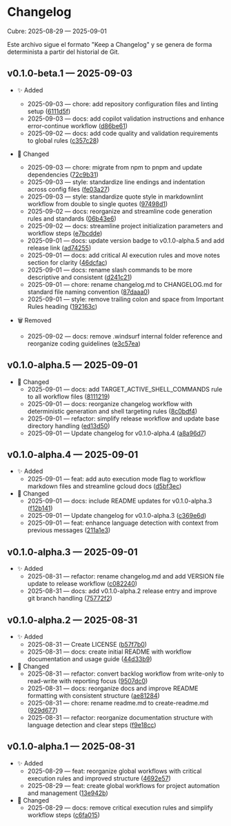 # Changelog

Cubre: 2025-08-29 — 2025-09-01

Este archivo sigue el formato "Keep a Changelog" y se genera de forma determinista a partir del historial de Git.

## v0.1.0-beta.1 — 2025-09-03

- ✨ Added
  - 2025-09-03 — chore: add repository configuration files and linting setup ([6111d5f](https://github.com/mayeco/patagonia/commit/6111d5f))
  - 2025-09-03 — docs: add copilot validation instructions and enhance error-continue workflow ([d86be61](https://github.com/mayeco/patagonia/commit/d86be61))
  - 2025-09-02 — docs: add code quality and validation requirements to global rules ([c357c28](https://github.com/mayeco/patagonia/commit/c357c28))

- 🔄 Changed
  - 2025-09-03 — chore: migrate from npm to pnpm and update dependencies ([72c9b31](https://github.com/mayeco/patagonia/commit/72c9b31))
  - 2025-09-03 — style: standardize line endings and indentation across config files ([fe03a27](https://github.com/mayeco/patagonia/commit/fe03a27))
  - 2025-09-03 — style: standardize quote style in markdownlint workflow from double to single quotes ([97498d1](https://github.com/mayeco/patagonia/commit/97498d1))
  - 2025-09-02 — docs: reorganize and streamline code generation rules and standards ([06b43e6](https://github.com/mayeco/patagonia/commit/06b43e6))
  - 2025-09-02 — docs: streamline project initialization parameters and workflow steps ([e7bcdde](https://github.com/mayeco/patagonia/commit/e7bcdde))
  - 2025-09-01 — docs: update version badge to v0.1.0-alpha.5 and add release link ([ad74255](https://github.com/mayeco/patagonia/commit/ad74255))
  - 2025-09-01 — docs: add critical AI execution rules and move notes section for clarity ([46dcfac](https://github.com/mayeco/patagonia/commit/46dcfac))
  - 2025-09-01 — docs: rename slash commands to be more descriptive and consistent ([d241c21](https://github.com/mayeco/patagonia/commit/d241c21))
  - 2025-09-01 — chore: rename changelog.md to CHANGELOG.md for standard file naming convention ([87daaa0](https://github.com/mayeco/patagonia/commit/87daaa0))
  - 2025-09-01 — style: remove trailing colon and space from Important Rules heading ([192163c](https://github.com/mayeco/patagonia/commit/192163c))

- 🗑️ Removed
  - 2025-09-02 — docs: remove .windsurf internal folder reference and reorganize coding guidelines ([e3c57ea](https://github.com/mayeco/patagonia/commit/e3c57ea))

## v0.1.0-alpha.5 — 2025-09-01

- 🔄 Changed
  - 2025-09-01 — docs: add TARGET_ACTIVE_SHELL_COMMANDS rule to all workflow files ([8111219](https://github.com/mayeco/patagonia/commit/8111219))
  - 2025-09-01 — docs: reorganize changelog workflow with deterministic generation and shell targeting rules ([8c0bdf4](https://github.com/mayeco/patagonia/commit/8c0bdf4))
  - 2025-09-01 — refactor: simplify release workflow and update base directory handling ([ed13d50](https://github.com/mayeco/patagonia/commit/ed13d50))
  - 2025-09-01 — Update changelog for v0.1.0-alpha.4 ([a8a96d7](https://github.com/mayeco/patagonia/commit/a8a96d7))

## v0.1.0-alpha.4 — 2025-09-01

- ✨ Added
  - 2025-09-01 — feat: add auto execution mode flag to workflow markdown files and streamline gcloud docs ([d5bf3ec](https://github.com/mayeco/patagonia/commit/d5bf3ec))
- 🔄 Changed
  - 2025-09-01 — docs: include README updates for v0.1.0-alpha.3 ([f12b141](https://github.com/mayeco/patagonia/commit/f12b141))
  - 2025-09-01 — Update changelog for v0.1.0-alpha.3 ([c369e6d](https://github.com/mayeco/patagonia/commit/c369e6d))
  - 2025-09-01 — feat: enhance language detection with context from previous messages ([211a1e3](https://github.com/mayeco/patagonia/commit/211a1e3))

## v0.1.0-alpha.3 — 2025-09-01

- ✨ Added
  - 2025-08-31 — refactor: rename changelog.md and add VERSION file update to release workflow ([c082240](https://github.com/mayeco/patagonia/commit/c082240))
  - 2025-08-31 — docs: add v0.1.0-alpha.2 release entry and improve git branch handling ([75772f2](https://github.com/mayeco/patagonia/commit/75772f2))

## v0.1.0-alpha.2 — 2025-08-31

- ✨ Added
  - 2025-08-31 — Create LICENSE ([b57f7b0](https://github.com/mayeco/patagonia/commit/b57f7b0))
  - 2025-08-31 — docs: create initial README with workflow documentation and usage guide ([44d33b9](https://github.com/mayeco/patagonia/commit/44d33b9))
- 🔄 Changed
  - 2025-08-31 — refactor: convert backlog workflow from write-only to read-write with reporting focus ([9507dc0](https://github.com/mayeco/patagonia/commit/9507dc0))
  - 2025-08-31 — docs: reorganize docs and improve README formatting with consistent structure ([ae81284](https://github.com/mayeco/patagonia/commit/ae81284))
  - 2025-08-31 — chore: rename readme.md to create-readme.md ([929d677](https://github.com/mayeco/patagonia/commit/929d677))
  - 2025-08-31 — refactor: reorganize documentation structure with language detection and clear steps ([f9e18cc](https://github.com/mayeco/patagonia/commit/f9e18cc))

## v0.1.0-alpha.1 — 2025-08-31

- ✨ Added
  - 2025-08-29 — feat: reorganize global workflows with critical execution rules and improved structure ([4692e57](https://github.com/mayeco/patagonia/commit/4692e57))
  - 2025-08-29 — feat: create global workflows for project automation and management ([13e942b](https://github.com/mayeco/patagonia/commit/13e942b))
- 🔄 Changed
  - 2025-08-29 — docs: remove critical execution rules and simplify workflow steps ([c6fa015](https://github.com/mayeco/patagonia/commit/c6fa015))
